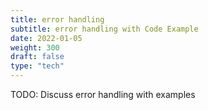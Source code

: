 ```yaml
---
title: error handling
subtitle: error handling with Code Example  
date: 2022-01-05
weight: 300
draft: false
type: "tech"
---
```

TODO: Discuss error handling with examples

